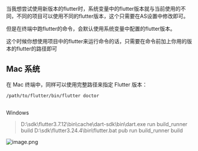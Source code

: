 当我想尝试使用新版本的flutter时，系统变量中的flutter版本就与当前使用的不同，不同的项目可以使用不同的flutter版本，这个只需要在AS设置中修改即可。

但是在终端中跑flutter的命令，会默认使用系统变量中配置的flutter版本。

这个时候你想使用项目中的flutter来运行命令的话，只需要在命令前加上你用的版本的flutter的路径即可

## Mac 系统

在 Mac 终端中，同样可以使用完整路径来指定 Flutter 版本：

```bash
/path/to/flutter/bin/flutter doctor
```

##

Windows

> D:\sdk\flutter3.7.12\bin\cache\dart-sdk\bin\dart.exe  run build\_runner build
> D:\sdk\flutter3.24.4\bin\flutter.bat  pub  run build\_runner build

![image.png](https://p0-xtjj-private.juejin.cn/tos-cn-i-73owjymdk6/2e4aff1321614a1880b12280ed2bf05f~tplv-73owjymdk6-jj-mark-v1:0:0:0:0:5o6Y6YeR5oqA5pyv56S-5Yy6IEAg6KG_55KD:q75.awebp?policy=eyJ2bSI6MywidWlkIjoiMTgzNDQwNDI2OTgwMzMxMCJ9&rk3s=f64ab15b&x-orig-authkey=f32326d3454f2ac7e96d3d06cdbb035152127018&x-orig-expires=1758531009&x-orig-sign=TG8wUUhkeQgRpRWvj2OeJpQzK9M%3D)
